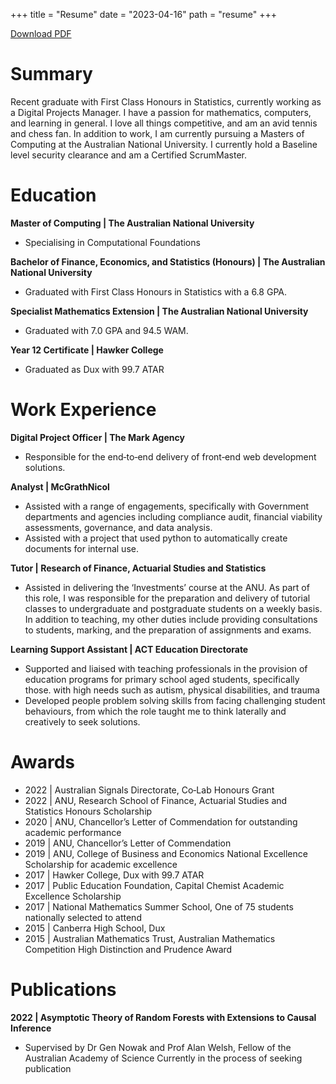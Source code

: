 +++
title = "Resume"
date = "2023-04-16"
path = "resume"
+++ 

<a href="test/resume.pdf" target="_blank">Download PDF</a>

# Summary
Recent graduate with First Class Honours in Statistics, currently working as a Digital Projects Manager. I have a passion for mathematics, computers,
and learning in general. I love all things competitive, and am an avid tennis and chess fan. In addition to work, I am currently pursuing a Masters
of Computing at the Australian National University. I currently hold a Baseline level security clearance and am a Certified ScrumMaster.

# Education

**Master of Computing | The Australian National University**
- Specialising in Computational Foundations

**Bachelor of Finance, Economics, and Statistics (Honours) | The Australian National University**
- Graduated with First Class Honours in Statistics with a 6.8 GPA.

**Specialist Mathematics Extension | The Australian National University**
- Graduated with 7.0 GPA and 94.5 WAM.

**Year 12 Certificate | Hawker College**
- Graduated as Dux with 99.7 ATAR

# Work Experience

**Digital Project Officer | The Mark Agency**
- Responsible for the end‑to‑end delivery of front‑end web development solutions.

**Analyst | McGrathNicol**
- Assisted with a range of engagements, specifically with Government departments and agencies including compliance audit, financial viability
assessments, governance, and data analysis.
- Assisted with a project that used python to automatically create documents for internal use.

**Tutor | Research of Finance, Actuarial Studies and Statistics**
- Assisted in delivering the ‘Investments’ course at the ANU. As part of this role, I was responsible for the preparation and delivery of tutorial classes to undergraduate and postgraduate students on a weekly basis. In addition to teaching, my other duties include providing consultations
to students, marking, and the preparation of assignments and exams.

**Learning Support Assistant | ACT Education Directorate**
- Supported and liaised with teaching professionals in the provision of education programs for primary school aged students, specifically those.
with high needs such as autism, physical disabilities, and trauma
- Developed people problem solving skills from facing challenging student behaviours, from which the role taught me to think laterally and
creatively to seek solutions.

# Awards

- 2022 | Australian Signals Directorate, Co‑Lab Honours Grant
- 2022 | ANU, Research School of Finance, Actuarial Studies and Statistics Honours Scholarship
- 2020 | ANU, Chancellor’s Letter of Commendation for outstanding academic performance
- 2019 | ANU, Chancellor’s Letter of Commendation
- 2019 | ANU, College of Business and Economics National Excellence Scholarship for academic excellence
- 2017 | Hawker College, Dux with 99.7 ATAR
- 2017 | Public Education Foundation, Capital Chemist Academic Excellence Scholarship
- 2017 | National Mathematics Summer School, One of 75 students nationally selected to attend
- 2015 | Canberra High School, Dux
- 2015 | Australian Mathematics Trust, Australian Mathematics Competition High Distinction and Prudence Award

# Publications

**2022 | Asymptotic Theory of Random Forests with Extensions to Causal Inference**
- Supervised by Dr Gen Nowak and Prof Alan Welsh, Fellow of the Australian Academy of Science Currently in the process of seeking publication



